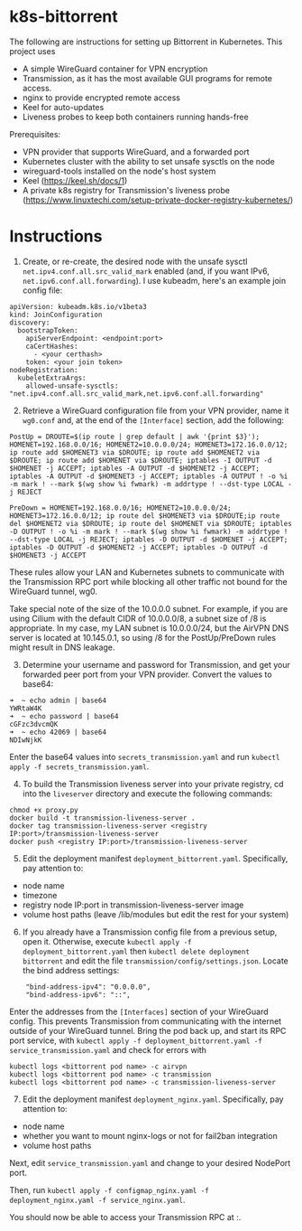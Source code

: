 # k8s-bittorrent

The following are instructions for setting up Bittorrent in Kubernetes. This project uses
* A simple WireGuard container for VPN encryption
* Transmission, as it has the most available GUI programs for remote access.
* nginx to provide encrypted remote access
* Keel for auto-updates
* Liveness probes to keep both containers running hands-free

Prerequisites:
* VPN provider that supports WireGuard, and a forwarded port
* Kubernetes cluster with the ability to set unsafe sysctls on the node
* wireguard-tools installed on the node's host system
* Keel (https://keel.sh/docs/1)
* A private k8s registry for Transmission's liveness probe (https://www.linuxtechi.com/setup-private-docker-registry-kubernetes/)

# Instructions

1. Create, or re-create, the desired node with the unsafe sysctl `net.ipv4.conf.all.src_valid_mark` enabled (and, if you want IPv6, `net.ipv6.conf.all.forwarding`). I use kubeadm, here's an example join config file:

```
apiVersion: kubeadm.k8s.io/v1beta3
kind: JoinConfiguration
discovery:
  bootstrapToken:
    apiServerEndpoint: <endpoint:port>
    caCertHashes: 
      - <your certhash>
    token: <your join token>
nodeRegistration:
  kubeletExtraArgs:
    allowed-unsafe-sysctls: "net.ipv4.conf.all.src_valid_mark,net.ipv6.conf.all.forwarding"
```


2. Retrieve a WireGuard configuration file from your VPN provider, name it `wg0.conf` and, at the end of the `[Interface]` section, add the following:

```
PostUp = DROUTE=$(ip route | grep default | awk '{print $3}'); HOMENET=192.168.0.0/16; HOMENET2=10.0.0.0/24; HOMENET3=172.16.0.0/12; ip route add $HOMENET3 via $DROUTE; ip route add $HOMENET2 via $DROUTE; ip route add $HOMENET via $DROUTE; iptables -I OUTPUT -d $HOMENET -j ACCEPT; iptables -A OUTPUT -d $HOMENET2 -j ACCEPT; iptables -A OUTPUT -d $HOMENET3 -j ACCEPT; iptables -A OUTPUT ! -o %i -m mark ! --mark $(wg show %i fwmark) -m addrtype ! --dst-type LOCAL -j REJECT

PreDown = HOMENET=192.168.0.0/16; HOMENET2=10.0.0.0/24; HOMENET3=172.16.0.0/12; ip route del $HOMENET3 via $DROUTE;ip route del $HOMENET2 via $DROUTE; ip route del $HOMENET via $DROUTE; iptables -D OUTPUT ! -o %i -m mark ! --mark $(wg show %i fwmark) -m addrtype ! --dst-type LOCAL -j REJECT; iptables -D OUTPUT -d $HOMENET -j ACCEPT; iptables -D OUTPUT -d $HOMENET2 -j ACCEPT; iptables -D OUTPUT -d $HOMENET3 -j ACCEPT
```
These rules allow your LAN and Kubernetes subnets to communicate with the Transmission RPC port while blocking all other traffic not bound for the WireGuard tunnel, wg0.

Take special note of the size of the 10.0.0.0 subnet. For example, if you are using Cilium with the default CIDR of 10.0.0.0/8, a subnet size of /8 is appropriate. In my case, my LAN subnet is 10.0.0.0/24, but the AirVPN DNS server is located at 10.145.0.1, so using /8 for the PostUp/PreDown rules might result in DNS leakage.


3. Determine your username and password for Transmission, and get your forwarded peer port from your VPN provider. Convert the values to base64:

```
➜  ~ echo admin | base64
YWRtaW4K
➜  ~ echo password | base64
cGFzc3dvcmQK
➜  ~ echo 42069 | base64
NDIwNjkK
```

Enter the base64 values into `secrets_transmission.yaml` and run `kubectl apply -f secrets_transmission.yaml`. 


4. To build the Transmission liveness server into your private registry, cd into the `liveserver` directory and execute the following commands:

```
chmod +x proxy.py
docker build -t transmission-liveness-server .
docker tag transmission-liveness-server <registry IP:port>/transmission-liveness-server
docker push <registry IP:port>/transmission-liveness-server
```


5. Edit the deployment manifest `deployment_bittorrent.yaml`. Specifically, pay attention to:
* node name
* timezone
* registry node IP:port in transmission-liveness-server image
* volume host paths (leave /lib/modules but edit the rest for your system)


6. If you already have a Transmission config file from a previous setup, open it. Otherwise, execute `kubectl apply -f deployment_bittorrent.yaml` then `kubectl delete deployment bittorrent` and edit the file `transmission/config/settings.json`. Locate the bind address settings:

```
    "bind-address-ipv4": "0.0.0.0",
    "bind-address-ipv6": "::",
```

Enter the addresses from the `[Interfaces]` section of your WireGuard config. This prevents Transmission from communicating with the internet outside of your WireGuard tunnel. Bring the pod back up, and start its RPC port service, with `kubectl apply -f deployment_bittorrent.yaml -f service_transmission.yaml` and check for errors with 

```
kubectl logs <bittorrent pod name> -c airvpn
kubectl logs <bittorrent pod name> -c transmission
kubectl logs <bittorrent pod name> -c transmission-liveness-server
```


7. Edit the deployment manifest `deployment_nginx.yaml`. Specifically, pay attention to:
* node name
* whether you want to mount nginx-logs or not for fail2ban integration
* volume host paths

Next, edit `service_transmission.yaml` and change to your desired NodePort port. 

Then, run `kubectl apply -f configmap_nginx.yaml -f deployment_nginx.yaml -f service_nginx.yaml`.

You should now be able to access your Transmission RPC at <node IP>:<nodeport port>.
